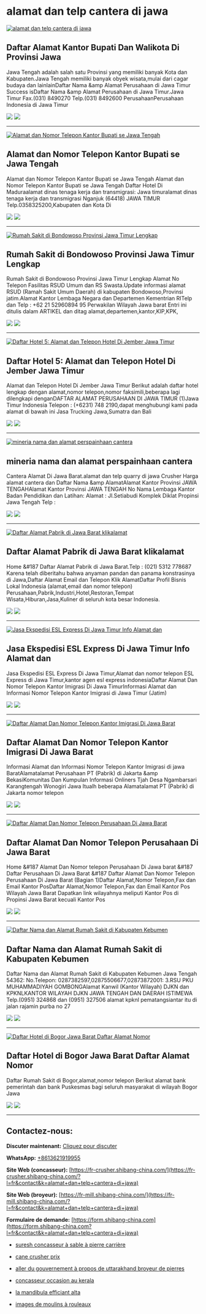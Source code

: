 # alamat dan telp cantera di jawa

<a href="https://swt.shibang-china.com/?l=fr&img&k=alamat+dan+telp+cantera+di+jawa" target="_blank">![alamat dan telp cantera di jawa](http://static.shibang-china.com/all-800x300/1210.jpg)</a>

## Daftar Alamat Kantor Bupati Dan Walikota Di Provinsi Jawa
Jawa Tengah adalah salah satu Provinsi yang memiliki banyak Kota dan Kabupaten.Jawa Tengah memiliki banyak obyek wisata,mulai dari cagar budaya dan lainlainDaftar Nama &amp Alamat Perusahaan di Jawa Timur Success isDaftar Nama &amp Alamat Perusahaan di Jawa Timur.Jawa Timur Fax.(031) 8490270 Telp.(031) 8492600 PerusahaanPerusahaan Indonesia di Jawa Timur


<a href="https://whatsapp.shibangsoft.com/WhatsApp.php" target="_blank" title="WhatsApp">![](http://static.shibang-china.com/icon/whatsapp.png)</a> <a href="https://swt.shibang-china.com/?l=fr&icon&k=alamat+dan+telp+cantera+di+jawa" target="_blank">![](http://static.shibang-china.com/icon/chat-fr.png)</a>

---

<a href="https://swt.shibang-china.com/?l=fr&img&k=alamat+dan+telp+cantera+di+jawa" target="_blank">![Alamat dan Nomor Telepon Kantor Bupati se Jawa Tengah](http://static.shibang-china.com/all-800x300/540.jpg)</a>

## Alamat dan Nomor Telepon Kantor Bupati se Jawa Tengah
Alamat dan Nomor Telepon Kantor Bupati se Jawa Tengah Alamat dan Nomor Telepon Kantor Bupati se Jawa Tengah Daftar Hotel Di Maduraalamat dinas tenaga kerja dan transmigrasi: Jawa timuralamat dinas tenaga kerja dan transmigrasi Nganjuk (64418) JAWA TIMUR Telp.0358325200,Kabupaten dan Kota Di


<a href="https://whatsapp.shibangsoft.com/WhatsApp.php" target="_blank" title="WhatsApp">![](http://static.shibang-china.com/icon/whatsapp.png)</a> <a href="https://swt.shibang-china.com/?l=fr&icon&k=alamat+dan+telp+cantera+di+jawa" target="_blank">![](http://static.shibang-china.com/icon/chat-fr.png)</a>

---

<a href="https://swt.shibang-china.com/?l=fr&img&k=alamat+dan+telp+cantera+di+jawa" target="_blank">![Rumah Sakit di Bondowoso Provinsi Jawa Timur Lengkap](http://static.shibang-china.com/all-800x300/464.jpg)</a>

## Rumah Sakit di Bondowoso Provinsi Jawa Timur Lengkap
Rumah Sakit di Bondowoso Provinsi Jawa Timur Lengkap Alamat No Telepon Fasilitas RSUD Umum dan RS Swasta.Update informasi alamat RSUD (Ramah Sakit Umum Daerah) di kabupaten Bondowoso,Provinsi jatim.Alamat Kantor Lembaga Negara dan Departemen Kementrian RITelp dan Telp : +62 21 52960894 95 Perwakilan Wilayah Jawa barat Entri ini ditulis dalam ARTIKEL dan ditag alamat,departemen,kantor,KIP,KPK,


<a href="https://whatsapp.shibangsoft.com/WhatsApp.php" target="_blank" title="WhatsApp">![](http://static.shibang-china.com/icon/whatsapp.png)</a> <a href="https://swt.shibang-china.com/?l=fr&icon&k=alamat+dan+telp+cantera+di+jawa" target="_blank">![](http://static.shibang-china.com/icon/chat-fr.png)</a>

---

<a href="https://swt.shibang-china.com/?l=fr&img&k=alamat+dan+telp+cantera+di+jawa" target="_blank">![Daftar Hotel 5: Alamat dan Telepon Hotel Di Jember Jawa Timur](http://static.shibang-china.com/all-800x300/231.jpg)</a>

## Daftar Hotel 5: Alamat dan Telepon Hotel Di Jember Jawa Timur
Alamat dan Telepon Hotel Di Jember Jawa Timur Berikut adalah daftar hotel lengkap dengan alamat,nomor telepon,nomor faksimili,beberapa lagi dilengkapi denganDAFTAR ALAMAT PERUSAHAAN DI JAWA TIMUR (1)Jawa Timur Indonesia Telepon : (+6231) 748 2190,dapat menghubungi kami pada alamat di bawah ini Jasa Trucking Jawa,Sumatra dan Bali


<a href="https://whatsapp.shibangsoft.com/WhatsApp.php" target="_blank" title="WhatsApp">![](http://static.shibang-china.com/icon/whatsapp.png)</a> <a href="https://swt.shibang-china.com/?l=fr&icon&k=alamat+dan+telp+cantera+di+jawa" target="_blank">![](http://static.shibang-china.com/icon/chat-fr.png)</a>

---

<a href="https://swt.shibang-china.com/?l=fr&img&k=alamat+dan+telp+cantera+di+jawa" target="_blank">![mineria nama dan alamat perspainhaan cantera](http://static.shibang-china.com/all-800x300/161.jpg)</a>

## mineria nama dan alamat perspainhaan cantera
Cantera Alamat Di Jawa Barat.alamat dan telp quarry di jawa Crusher Harga alamat cantera dan Daftar Nama &amp AlamatAlamat Kantor Provinsi JAWA TENGAHAlamat Kantor Provinsi JAWA TENGAH No Nama Lembaga Kantor Badan Pendidikan dan Latihan: Alamat : Jl.Setiabudi Komplek Diklat Propinsi Jawa Tengah Telp :


<a href="https://whatsapp.shibangsoft.com/WhatsApp.php" target="_blank" title="WhatsApp">![](http://static.shibang-china.com/icon/whatsapp.png)</a> <a href="https://swt.shibang-china.com/?l=fr&icon&k=alamat+dan+telp+cantera+di+jawa" target="_blank">![](http://static.shibang-china.com/icon/chat-fr.png)</a>

---

<a href="https://swt.shibang-china.com/?l=fr&img&k=alamat+dan+telp+cantera+di+jawa" target="_blank">![Daftar Alamat Pabrik di Jawa Barat klikalamat](http://static.shibang-china.com/all-800x300/98.jpg)</a>

## Daftar Alamat Pabrik di Jawa Barat klikalamat
Home &#187 Daftar Alamat Pabrik di Jawa Barat.Telp : (021) 5312 778687 Karena telah diberitahu bahwa anyaman pandan dan panama konstrasinya di Jawa,Daftar Alamat Email dan Telepon Klik AlamatDaftar Profil Bisnis Lokal Indonesia (alamat,email dan nomor telepon) Perusahaan,Pabrik,Industri,Hotel,Restoran,Tempat Wisata,Hiburan,Jasa,Kuliner di seluruh kota besar Indonesia.


<a href="https://whatsapp.shibangsoft.com/WhatsApp.php" target="_blank" title="WhatsApp">![](http://static.shibang-china.com/icon/whatsapp.png)</a> <a href="https://swt.shibang-china.com/?l=fr&icon&k=alamat+dan+telp+cantera+di+jawa" target="_blank">![](http://static.shibang-china.com/icon/chat-fr.png)</a>

---

<a href="https://swt.shibang-china.com/?l=fr&img&k=alamat+dan+telp+cantera+di+jawa" target="_blank">![Jasa Ekspedisi ESL Express Di Jawa Timur Info Alamat dan](http://static.shibang-china.com/all-800x300/506.jpg)</a>

## Jasa Ekspedisi ESL Express Di Jawa Timur Info Alamat dan
Jasa Ekspedisi ESL Express Di Jawa Timur,Alamat dan nomor telepon ESL Express di Jawa Timur,kantor agen esl express indonesiaDaftar Alamat Dan Nomor Telepon Kantor Imigrasi Di Jawa TimurInformasi Alamat dan Informasi Nomor Telepon Kantor Imigrasi di Jawa Timur (Jatim)


<a href="https://whatsapp.shibangsoft.com/WhatsApp.php" target="_blank" title="WhatsApp">![](http://static.shibang-china.com/icon/whatsapp.png)</a> <a href="https://swt.shibang-china.com/?l=fr&icon&k=alamat+dan+telp+cantera+di+jawa" target="_blank">![](http://static.shibang-china.com/icon/chat-fr.png)</a>

---

<a href="https://swt.shibang-china.com/?l=fr&img&k=alamat+dan+telp+cantera+di+jawa" target="_blank">![Daftar Alamat Dan Nomor Telepon Kantor Imigrasi Di Jawa Barat](http://static.shibang-china.com/all-800x300/711.jpg)</a>

## Daftar Alamat Dan Nomor Telepon Kantor Imigrasi Di Jawa Barat
Informasi Alamat dan Informasi Nomor Telepon Kantor Imigrasi di jawa BaratAlamatalamat Perusahaan PT (Pabrik) di Jakarta &amp BekasiKomunitas Dan Kumpulan Informasi Onliners Tjah Desa Ngambarsari Karangtengah Wonogiri Jawa Itualh beberapa Alamatalamat PT (Pabrik) di Jakarta nomor telepon


<a href="https://whatsapp.shibangsoft.com/WhatsApp.php" target="_blank" title="WhatsApp">![](http://static.shibang-china.com/icon/whatsapp.png)</a> <a href="https://swt.shibang-china.com/?l=fr&icon&k=alamat+dan+telp+cantera+di+jawa" target="_blank">![](http://static.shibang-china.com/icon/chat-fr.png)</a>

---

<a href="https://swt.shibang-china.com/?l=fr&img&k=alamat+dan+telp+cantera+di+jawa" target="_blank">![Daftar Alamat Dan Nomor Telepon Perusahaan Di Jawa Barat](http://static.shibang-china.com/all-800x300/29.jpg)</a>

## Daftar Alamat Dan Nomor Telepon Perusahaan Di Jawa Barat
Home &#187 Alamat Dan Nomor telepon Perusahaan Di Jawa barat &#187 Daftar Perusahaan Di Jawa Barat &#187 Daftar Alamat Dan Nomor Telepon Perusahaan Di Jawa Barat (Bagian 1)Daftar Alamat,Nomor Telepon,Fax dan Email Kantor PosDaftar Alamat,Nomor Telepon,Fax dan Email Kantor Pos Wilayah Jawa Barat Dapatkan link wilayahnya meliputi Kantor Pos di Propinsi Jawa Barat kecuali Kantor Pos


<a href="https://whatsapp.shibangsoft.com/WhatsApp.php" target="_blank" title="WhatsApp">![](http://static.shibang-china.com/icon/whatsapp.png)</a> <a href="https://swt.shibang-china.com/?l=fr&icon&k=alamat+dan+telp+cantera+di+jawa" target="_blank">![](http://static.shibang-china.com/icon/chat-fr.png)</a>

---

<a href="https://swt.shibang-china.com/?l=fr&img&k=alamat+dan+telp+cantera+di+jawa" target="_blank">![Daftar Nama dan Alamat Rumah Sakit di Kabupaten Kebumen](http://static.shibang-china.com/all-800x300/1263.jpg)</a>

## Daftar Nama dan Alamat Rumah Sakit di Kabupaten Kebumen
Daftar Nama dan Alamat Rumah Sakit di Kabupaten Kebumen Jawa Tengah 54362: No.Telepon: 0287382597,02875506677,02873872001: 3.RSU PKU MUHAMMADIYAH GOMBONGAlamat Kanwil (Kantor Wilayah) DJKN dan KPKNLKANTOR WILAYAH DJKN JAWA TENGAH DAN DAERAH ISTIMEWA Telp.(0951) 324868 dan (0951) 327506 alamat kpknl pematangsiantar itu di jalan rajamin purba no 27


<a href="https://whatsapp.shibangsoft.com/WhatsApp.php" target="_blank" title="WhatsApp">![](http://static.shibang-china.com/icon/whatsapp.png)</a> <a href="https://swt.shibang-china.com/?l=fr&icon&k=alamat+dan+telp+cantera+di+jawa" target="_blank">![](http://static.shibang-china.com/icon/chat-fr.png)</a>

---

<a href="https://swt.shibang-china.com/?l=fr&img&k=alamat+dan+telp+cantera+di+jawa" target="_blank">![Daftar Hotel di Bogor Jawa Barat Daftar Alamat Nomor](http://static.shibang-china.com/all-800x300/649.jpg)</a>

## Daftar Hotel di Bogor Jawa Barat Daftar Alamat Nomor
Daftar Rumah Sakit di Bogor,alamat,nomor telepon Berikut alamat bank pemerintah dan bank Puskesmas bagi seluruh masyarakat di wilayah Bogor Jawa

<a href="https://whatsapp.shibangsoft.com/WhatsApp.php" target="_blank" title="WhatsApp">![](http://static.shibang-china.com/icon/whatsapp.png)</a> <a href="https://swt.shibang-china.com/?l=fr&icon&k=alamat+dan+telp+cantera+di+jawa" target="_blank">![](http://static.shibang-china.com/icon/chat-fr.png)</a>

---
## Contactez-nous:

**Discuter maintenant:** [Cliquez pour discuter](https://swt.shibang-china.com?l=fr&contact&k=alamat+dan+telp+cantera+di+jawa)

**WhatsApp:**  [+8613621919955](https://whatsapp.shibangsoft.com/WhatsApp.php)

**Site Web (concasseur):** [https://fr-crusher.shibang-china.com/](https://fr-crusher.shibang-china.com/?l=fr&contact&k=alamat+dan+telp+cantera+di+jawa)

**Site Web (broyeur):** [https://fr-mill.shibang-china.com/](https://fr-mill.shibang-china.com/?l=fr&contact&k=alamat+dan+telp+cantera+di+jawa)

**Formulaire de demande:** [https://form.shibang-china.com](https://form.shibang-china.com?l=fr&contact&k=alamat+dan+telp+cantera+di+jawa)

* [suresh concasseur à sable à pierre carrière](../65/suresh%20concasseur%20%C3%A0%20sable%20%C3%A0%20pierre%20carri%C3%A8re.md)

* [cane crusher prix](../61/cane%20crusher%20prix.md)

* [aller du gouvernement à propos de uttarakhand broyeur de pierres](../61/aller%20du%20gouvernement%20%C3%A0%20propos%20de%20uttarakhand%20broyeur%20de%20pierres.md)

* [concasseur occasion au kerala](../65/concasseur%20occasion%20au%20kerala.md)

* [la mandibula efficiant alta](../62/la%20mandibula%20efficiant%20alta.md)

* [images de moulins à rouleaux](../65/images%20de%20moulins%20%C3%A0%20rouleaux.md)